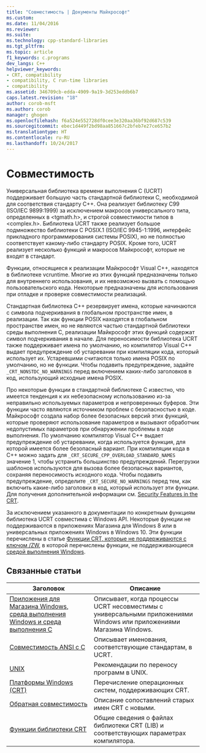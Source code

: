 ```yaml
---
title: "Совместимость | Документы Майкрософт"
ms.custom: 
ms.date: 11/04/2016
ms.reviewer: 
ms.suite: 
ms.technology: cpp-standard-libraries
ms.tgt_pltfrm: 
ms.topic: article
f1_keywords: c.programs
dev_langs: C++
helpviewer_keywords:
- CRT, compatibility
- compatibility, C run-time libraries
- compatibility
ms.assetid: 346709cb-edda-4909-9a19-3d253eddb6b7
caps.latest.revision: "18"
author: corob-msft
ms.author: corob
manager: ghogen
ms.openlocfilehash: f6a524e552728df0cee3e320aa36bf92d687c539
ms.sourcegitcommit: ebec1d449f2bd98aa851667c2bfeb7e27ce657b2
ms.translationtype: HT
ms.contentlocale: ru-RU
ms.lasthandoff: 10/24/2017
---
```

# <a name="compatibility"></a>Совместимость
Универсальная библиотека времени выполнения C (UCRT) поддерживает большую часть стандартной библиотеки C, необходимой для соответствия стандарту C++. Она реализует библиотеку C99 (ISO/IEC 9899:1999) за исключением макросов универсального типа, определенных в \<tgmath.h>, и строгой совместимости типов в \<complex.h>. Библиотека UCRT также реализует большое подмножество библиотеки C POSIX.1 (ISO/IEC 9945-1:1996, интерфейс прикладного программирования системы POSIX), но не полностью соответствует какому-либо стандарту POSIX.  Кроме того, UCRT реализует несколько функций и макросов Майкрософт, которые не входят в стандарт.  
  
 Функции, относящиеся к реализации Майкрософт Visual C++, находятся в библиотеке vcruntime.  Многие из этих функций предназначены только для внутреннего использования, и их невозможно вызвать с помощью пользовательского кода. Некоторые предназначены для использования при отладке и проверке совместимости реализаций.  
  
 Стандартная библиотека C++ резервирует имена, которые начинаются с символа подчеркивания в глобальном пространстве имен, в реализации. Так как функции POSIX находятся в глобальном пространстве имен, но не являются частью стандартной библиотеки среды выполнения C, реализации Майкрософт этих функций содержат символ подчеркивания в начале. Для переносимости библиотека UCRT также поддерживает имена по умолчанию, но компилятор Visual C++ выдает предупреждение об устаревании при компиляции кода, который использует их. Устаревшими считаются только имена POSIX по умолчанию, но не функции. Чтобы подавить предупреждение, задайте `_CRT_NONSTDC_NO_WARNINGS` перед включением каких-либо заголовков в код, использующий исходные имена POSIX.  
  
 Про некоторые функции в стандартной библиотеке C известно, что имеется тенденция к их небезопасному использованию из-за неправильно используемых параметров и непроверенных буферов. Эти функции часто являются источником проблем с безопасностью в коде. Майкрософт создала набор более безопасных версий этих функций, которые проверяют использование параметров и вызывают обработчик недопустимых параметров при обнаружении проблемы в ходе выполнения.  По умолчанию компилятор Visual C++ выдает предупреждение об устаревании, когда используется функция, для которой имеется более безопасный вариант. При компиляции кода в C++ можно задать для `_CRT_SECURE_CPP_OVERLOAD_STANDARD_NAMES` значение 1, чтобы устранить большинство предупреждений. Перегрузки шаблонов используются для вызова более безопасных вариантов, сохраняя переносимость исходного кода. Чтобы подавить предупреждение, определите `_CRT_SECURE_NO_WARNINGS` перед тем, как включить какие-либо заголовки в код, который использует эти функции. Для получения дополнительной информации см. [Security Features in the CRT](../c-runtime-library/security-features-in-the-crt.md).  
  
 За исключением указанного в документации по конкретным функциям библиотека UCRT совместима с Windows API.  Некоторые функции не поддерживаются в приложениях Магазина для Windows 8 или в универсальных приложениях Windows в Windows 10. Эти функции перечислены в статье [Функции CRT, которые не поддерживаются с ключом /ZW](http://msdn.microsoft.com/library/windows/apps/jj606124.aspx), в которой перечислены функции, не поддерживающиеся [средой выполнения Windows](http://msdn.microsoft.com/en-us/9a1a18b8-9802-4ec5-b9de-0d2dfdf414e9).  
  
## <a name="related-articles"></a>Связанные статьи  
  
|Заголовок|Описание|  
|-----------|-----------------|  
|[Приложения для Магазина Windows, среда выполнения Windows и среда выполнения C](../c-runtime-library/windows-store-apps-the-windows-runtime-and-the-c-run-time.md)|Описывает, когда процессы UCRT несовместимы с универсальными приложениями Windows или приложениями Магазина Windows.|  
|[Совместимость ANSI с C](../c-runtime-library/ansi-c-compliance.md)|Описывает именования, соответствующие стандартам, в UCRT.|  
|[UNIX](../c-runtime-library/unix.md)|Рекомендации по переносу программ в UNIX.|  
|[Платформы Windows (CRT)](../c-runtime-library/windows-platforms-crt.md)|Перечисление операционных систем, поддерживающих CRT.|  
|[Обратная совместимость](../c-runtime-library/backward-compatibility.md)|Описание сопоставлений старых имен CRT с новыми.|  
|[Функции библиотеки CRT](../c-runtime-library/crt-library-features.md)|Общие сведения о файлах библиотеки CRT (LIB) и соответствующих параметрах компилятора.|